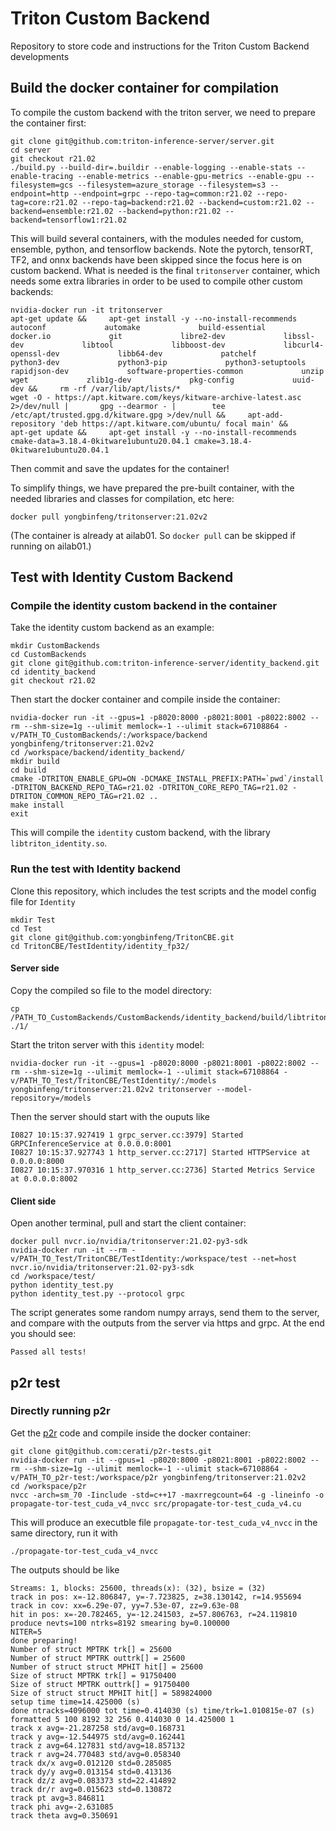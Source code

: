 # Triton Custom Backend

Repository to store code and instructions for the Triton Custom Backend developments

## Build the docker container for compilation
To compile the custom backend with the triton server, we need to prepare the container first:
```
git clone git@github.com:triton-inference-server/server.git
cd server
git checkout r21.02
./build.py --build-dir=.buildir --enable-logging --enable-stats --enable-tracing --enable-metrics --enable-gpu-metrics --enable-gpu --filesystem=gcs --filesystem=azure_storage --filesystem=s3 --endpoint=http --endpoint=grpc --repo-tag=common:r21.02 --repo-tag=core:r21.02 --repo-tag=backend:r21.02 --backend=custom:r21.02 --backend=ensemble:r21.02 --backend=python:r21.02 --backend=tensorflow1:r21.02
```
This will build several containers, with the modules needed for custom, ensemble, python, and tensorflow backends. Note the pytorch, tensorRT, TF2, and onnx backends have been skipped since the focus here is on custom backend. What is needed is the final `tritonserver` container, which needs some extra libraries in order to be used to compile other custom backends:
```
nvidia-docker run -it tritonserver
apt-get update &&     apt-get install -y --no-install-recommends             autoconf             automake             build-essential             docker.io             git             libre2-dev             libssl-dev             libtool             libboost-dev             libcurl4-openssl-dev             libb64-dev             patchelf             python3-dev             python3-pip             python3-setuptools             rapidjson-dev             software-properties-common             unzip             wget             zlib1g-dev             pkg-config             uuid-dev &&     rm -rf /var/lib/apt/lists/*
wget -O - https://apt.kitware.com/keys/kitware-archive-latest.asc 2>/dev/null |       gpg --dearmor - |        tee /etc/apt/trusted.gpg.d/kitware.gpg >/dev/null &&     apt-add-repository 'deb https://apt.kitware.com/ubuntu/ focal main' &&     apt-get update &&     apt-get install -y --no-install-recommends       cmake-data=3.18.4-0kitware1ubuntu20.04.1 cmake=3.18.4-0kitware1ubuntu20.04.1
```
Then commit and save the updates for the container!


To simplify things, we have prepared the pre-built container, with the needed libraries and classes for compilation, etc here:
```
docker pull yongbinfeng/tritonserver:21.02v2
```

(The container is already at ailab01. So `docker pull` can be skipped if running on ailab01.)

## Test with Identity Custom Backend

### Compile the identity custom backend in the container

Take the identity custom backend as an example: 
```
mkdir CustomBackends
cd CustomBackends
git clone git@github.com:triton-inference-server/identity_backend.git
cd identity_backend
git checkout r21.02
```

Then start the docker container and compile inside the container:
```
nvidia-docker run -it --gpus=1 -p8020:8000 -p8021:8001 -p8022:8002 --rm --shm-size=1g --ulimit memlock=-1 --ulimit stack=67108864 -v/PATH_TO_CustomBackends/:/workspace/backend yongbinfeng/tritonserver:21.02v2
cd /workspace/backend/identity_backend/
mkdir build
cd build
cmake -DTRITON_ENABLE_GPU=ON -DCMAKE_INSTALL_PREFIX:PATH=`pwd`/install -DTRITON_BACKEND_REPO_TAG=r21.02 -DTRITON_CORE_REPO_TAG=r21.02 -DTRITON_COMMON_REPO_TAG=r21.02 ..
make install
exit
```

This will compile the `identity` custom backend, with the library `libtriton_identity.so`.

### Run the test with Identity backend

Clone this repository, which includes the test scripts and the model config file for `Identity`
```
mkdir Test
cd Test
git clone git@github.com:yongbinfeng/TritonCBE.git
cd TritonCBE/TestIdentity/identity_fp32/
```

#### Server side
Copy the compiled so file to the model directory:
```
cp /PATH_TO_CustomBackends/CustomBackends/identity_backend/build/libtriton_identity.so ./1/
```
Start the triton server with this `identity` model:
```
nvidia-docker run -it --gpus=1 -p8020:8000 -p8021:8001 -p8022:8002 --rm --shm-size=1g --ulimit memlock=-1 --ulimit stack=67108864 -v/PATH_TO_Test/TritonCBE/TestIdentity/:/models yongbinfeng/tritonserver:21.02v2 tritonserver --model-repository=/models
```
Then the server should start with the ouputs like
```
I0827 10:15:37.927419 1 grpc_server.cc:3979] Started GRPCInferenceService at 0.0.0.0:8001
I0827 10:15:37.927743 1 http_server.cc:2717] Started HTTPService at 0.0.0.0:8000
I0827 10:15:37.970316 1 http_server.cc:2736] Started Metrics Service at 0.0.0.0:8002
```

#### Client side
Open another terminal, pull and start the client container:
```
docker pull nvcr.io/nvidia/tritonserver:21.02-py3-sdk
nvidia-docker run -it --rm -v/PATH_TO_Test/TritonCBE/TestIdentity:/workspace/test --net=host nvcr.io/nvidia/tritonserver:21.02-py3-sdk
cd /workspace/test/
python identity_test.py
python identity_test.py --protocol grpc
```

The script generates some random numpy arrays, send them to the server, and compare with the outputs from the server via https and grpc. At the end you should see:
```
Passed all tests!
```

## p2r test

### Directly running p2r
Get the [p2r](https://github.com/cerati/p2r-tests/blob/main/src/propagate-tor-test_cuda_v4.cu) code and compile inside the docker container:
```
git clone git@github.com:cerati/p2r-tests.git
nvidia-docker run -it --gpus=1 -p8020:8000 -p8021:8001 -p8022:8002 --rm --shm-size=1g --ulimit memlock=-1 --ulimit stack=67108864 -v/PATH_TO_p2r-test:/workspace/p2r yongbinfeng/tritonserver:21.02v2
cd /workspace/p2r
nvcc -arch=sm_70 -Iinclude -std=c++17 -maxrregcount=64 -g -lineinfo -o propagate-tor-test_cuda_v4_nvcc src/propagate-tor-test_cuda_v4.cu
```

This will produce an executble file `propagate-tor-test_cuda_v4_nvcc` in the same directory, run it with
```
./propagate-tor-test_cuda_v4_nvcc
```
The outputs should be like
```
Streams: 1, blocks: 25600, threads(x): (32), bsize = (32)
track in pos: x=-12.806847, y=-7.723825, z=38.130142, r=14.955694
track in cov: xx=6.29e-07, yy=7.53e-07, zz=9.63e-08
hit in pos: x=-20.782465, y=-12.241503, z=57.806763, r=24.119810
produce nevts=100 ntrks=8192 smearing by=0.100000
NITER=5
done preparing!
Number of struct MPTRK trk[] = 25600
Number of struct MPTRK outtrk[] = 25600
Number of struct struct MPHIT hit[] = 25600
Size of struct MPTRK trk[] = 91750400
Size of struct MPTRK outtrk[] = 91750400
Size of struct struct MPHIT hit[] = 589824000
setup time time=14.425000 (s)
done ntracks=4096000 tot time=0.414030 (s) time/trk=1.010815e-07 (s)
formatted 5 100 8192 32 256 0.414030 0 14.425000 1
track x avg=-21.287258 std/avg=0.168731
track y avg=-12.544975 std/avg=0.162441
track z avg=64.127831 std/avg=18.857132
track r avg=24.770483 std/avg=0.058340
track dx/x avg=0.012120 std=0.285085
track dy/y avg=0.013154 std=0.413136
track dz/z avg=0.083373 std=22.414892
track dr/r avg=0.015623 std=0.130872
track pt avg=3.846811
track phi avg=-2.631085
track theta avg=0.350691
```
